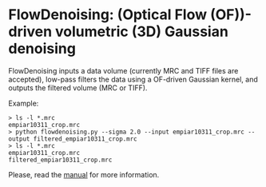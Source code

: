 # FlowDenoising: (Optical Flow (OF))-driven volumetric (3D) Gaussian denoising

FlowDenoising inputs a data volume (currently MRC and TIFF files are accepted), low-pass filters the data using a OF-driven Gaussian kernel, and outputs the filtered volume (MRC or TIFF).

Example:

    > ls -l *.mrc
    empiar10311_crop.mrc
    > python flowdenoising.py --sigma 2.0 --input empiar10311_crop.mrc --output filtered_empiar10311_crop.mrc
    > ls -l *.mrc
    empiar10311_crop.mrc
    filtered_empiar10311_crop.mrc
    
Please, read the [manual](https://github.com/microscopy-processing/FlowDenoising/blob/main/manual/manual.ipynb) for more information.
